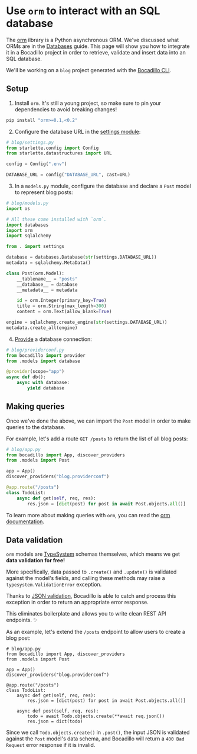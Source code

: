 # Use `orm` to interact with an SQL database

The [orm] ilbrary is a Python asynchronous ORM. We've discussed what ORMs are in the [Databases](/discussions/databases.md) guide. This page will show you how to integrate it in a Bocadillo project in order to retrieve, validate and insert data into an SQL database.

[orm]: https://github.com/encode/orm

We'll be working on a `blog` project generated with the [Bocadillo CLI](https://github.com/bocadilloproject/bocadillo-cli).

## Setup

1. Install `orm`. It's still a young project, so make sure to pin your dependencies to avoid breaking changes!

```bash
pip install "orm>=0.1,<0.2"
```

2. Configure the database URL in the [settings module](/guide/config.md#settings-module):

```python
# blog/settings.py
from starlette.config import Config
from starlette.datastructures import URL

config = Config(".env")

DATABASE_URL = config("DATABASE_URL", cast=URL)
```

3. In a `models.py` module, configure the database and declare a `Post` model to represent blog posts:

```python
# blog/models.py
import os

# All these come installed with `orm`.
import databases
import orm
import sqlalchemy

from . import settings

database = databases.Database(str(settings.DATABASE_URL))
metadata = sqlalchemy.MetaData()

class Post(orm.Model):
    __tablename__ = "posts"
    __database__ = database
    __metadata__ = metadata

    id = orm.Integer(primary_key=True)
    title = orm.String(max_length=300)
    content = orm.Text(allow_blank=True)

engine = sqlalchemy.create_engine(str(settings.DATABASE_URL))
metadata.create_all(engine)
```

4. [Provide](/guide/providers.md) a database connection:

```python
# blog/providerconf.py
from bocadillo import provider
from .models import database

@provider(scope="app")
async def db():
    async with database:
        yield database
```

## Making queries

Once we've done the above, we can import the `Post` model in order to make queries to the database.

For example, let's add a route `GET /posts` to return the list of all blog posts:

```python
# blog/app.py
from bocadillo import App, discover_providers
from .models import Post

app = App()
discover_providers("blog.providerconf")

@app.route("/posts")
class TodoList:
    async def get(self, req, res):
        res.json = [dict(post) for post in await Post.objects.all()]
```

To learn more about making queries with `orm`, you can read the [orm documentation][orm].

## Data validation

`orm` models are [TypeSystem] schemas themselves, which means we get **data validation for free!**

[typesystem]: https://www.encode.io/typesystem

More specifically, data passed to `.create()` and `.update()` is validated against the model's fields, and calling these methods may raise a `typesystem.ValidationError` exception.

Thanks to [JSON validation](/guide/json-validation.md), Bocadillo is able to catch and process this exception in order to return an appropriate error response.

This eliminates boilerplate and allows you to write clean REST API endpoints. ✨

As an example, let's extend the `/posts` endpoint to allow users to create a blog post:

```python{13,14,15}
# blog/app.py
from bocadillo import App, discover_providers
from .models import Post

app = App()
discover_providers("blog.providerconf")

@app.route("/posts")
class TodoList:
    async def get(self, req, res):
        res.json = [dict(post) for post in await Post.objects.all()]

    async def post(self, req, res):
        todo = await Todo.objects.create(**await req.json())
        res.json = dict(todo)
```

Since we call `Todo.objects.create()` in `.post()`, the input JSON is validated against the `Post` model's data schema, and Bocadillo will return a `400 Bad Request` error response if it is invalid.

